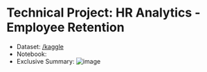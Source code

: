 # Technical Project: HR Analytics - Employee Retention
- Dataset: [/kaggle](https://www.kaggle.com/datasets/mfaisalqureshi/hr-analytics-and-job-prediction)
- Notebook:
- Exclusive Summary: 
![image](https://github.com/tedhwang007/hr-analytics/assets/69152064/6e18752f-a4f4-47bd-bc1a-c217c167677e)
